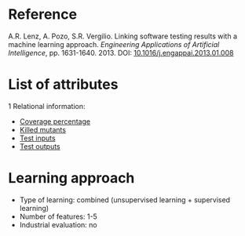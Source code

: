 # Reference

A.R. Lenz, A. Pozo, S.R. Vergilio. Linking software testing results with a machine learning approach. *Engineering Applications of Artificial Intelligence*, pp. 1631-1640. 2013. DOI: [10.1016/j.engappai.2013.01.008](https://www.doi.org/10.1016/j.engappai.2013.01.008)

# List of attributes

1 Relational information:
* [Coverage percentage](../../attributes/relational/test-case/coverage/coverage-percentage.md)
* [Killed mutants](../../attributes/relational/fault/killed-mutants.md)
* [Test inputs](../../attributes/relational/program/test-inputs.md)
* [Test outputs](../../attributes/relational/program/test-outputs.md)

# Learning approach

* Type of learning: combined (unsupervised learning + supervised learning)
* Number of features: 1-5
* Industrial evaluation: no
